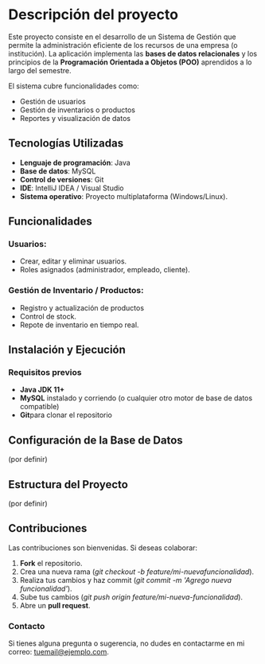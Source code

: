 # Descripción del proyecto
Este proyecto consiste en el desarrollo de un Sistema de Gestión que permite la
administración eficiente de los recursos de una empresa (o institución). La
aplicación implementa las **bases de datos relacionales** y los principios de la
**Programación Orientada a Objetos (POO)** aprendidos a lo largo del semestre. 

El sistema cubre funcionalidades como:

* Gestión de usuarios 
* Gestión de inventarios o productos
* Reportes y visualización de datos

## Tecnologías Utilizadas

* **Lenguaje de programación**: Java
* **Base de datos**: MySQL
* **Control de versiones**: Git
* **IDE**: IntelliJ IDEA / Visual Studio 
* **Sistema operativo**: Proyecto multiplataforma (Windows/Linux).

## Funcionalidades
### Usuarios:
* Crear, editar y eliminar usuarios.
* Roles asignados (administrador, empleado, cliente).
### Gestión de Inventario / Productos:
* Registro y actualización de productos
* Control de stock.
* Repote de inventario en tiempo real.
## Instalación y Ejecución
### Requisitos previos
* **Java JDK 11+**
* **MySQL** instalado y corriendo (o cualquier otro motor de base de
datos compatible)
* **Git**para clonar el repositorio
## Configuración de la Base de Datos
(por definir)
## Estructura del Proyecto
(por definir)
## Contribuciones
Las contribuciones son bienvenidas. Si deseas colaborar:
1. **Fork** el repositorio.
2. Crea una nueva rama (*git checkout -b feature/mi-nuevafuncionalidad*).
3. Realiza tus cambios y haz commit (*git commit -m 'Agrego nueva funcionalidad'*).
4. Sube tus cambios (*git push origin feature/mi-nueva-funcionalidad*).
5. Abre un **pull request**.
### Contacto
Si tienes alguna pregunta o sugerencia, no dudes en contactarme en mi
correo: tuemail@ejemplo.com.